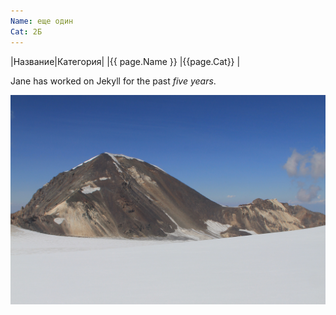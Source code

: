 ```yaml
---
Name: еще один
Cat: 2Б
---
```


|Название|Категория|
|{{ page.Name }} |{{page.Cat}} |

Jane has worked on Jekyll for the past *five years*.

![My helpful screenshot](assets/img/IMG_4085-2.JPG)
